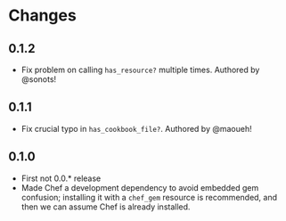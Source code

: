Changes
=======

0.1.2
-----
 - Fix problem on calling `has_resource?` multiple times. Authored by @sonots!

0.1.1
-----
 - Fix crucial typo in `has_cookbook_file?`. Authored by @maoueh!

0.1.0
-----
 - First not 0.0.* release
 - Made Chef a development dependency to avoid embedded gem confusion;
   installing it with a `chef_gem` resource is recommended, and then
   we can assume Chef is already installed.
